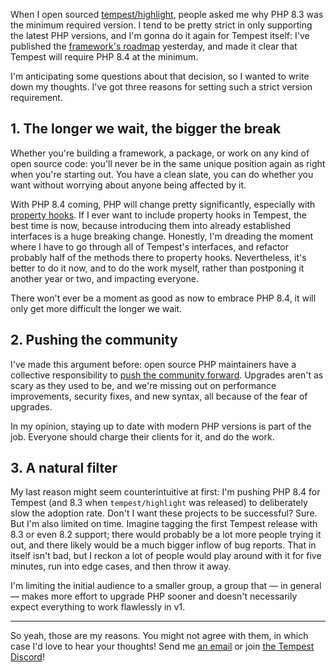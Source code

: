 When I open sourced [tempest/highlight](https://github.com/tempestphp/highlight), people asked me why PHP 8.3 was the minimum required version. I tend to be pretty strict in only supporting the latest PHP versions, and I'm gonna do it again for Tempest itself: I've published the [framework's roadmap](https://tempest.stitcher.io/intro/roadmap) yesterday, and made it clear that Tempest will require PHP 8.4 at the minimum.

I'm anticipating some questions about that decision, so I wanted to write down my thoughts. I've got three reasons for setting such a strict version requirement.

## 1. The longer we wait, the bigger the break

 Whether you're building a framework, a package, or work on any kind of open source code: you'll never be in the same unique position again as right when you're starting out. You have a clean slate, you can do whether you want without worrying about anyone being affected by it.

With PHP 8.4 coming, PHP will change pretty significantly, especially with [property hooks](/blog/new-in-php-84#property-hooks-rfc). If I ever want to include property hooks in Tempest, the best time is now, because introducing them into already established interfaces is a huge breaking change. Honestly, I'm dreading the moment where I have to go through all of Tempest's interfaces, and refactor probably half of the methods there to property hooks. Nevertheless, it's better to do it now, and to do the work myself, rather than postponing it another year or two, and impacting everyone.

There won't ever be a moment as good as now to embrace PHP 8.4, it will only get more difficult the longer we wait.

## 2. Pushing the community

I've made this argument before: open source PHP maintainers have a collective responsibility to [push the community forward](/blog/a-storm-in-a-glass-of-water). Upgrades aren't as scary as they used to be, and we're missing out on performance improvements, security fixes, and new syntax, all because of the fear of upgrades. 

In my opinion, staying up to date with modern PHP versions is part of the job. Everyone should charge their clients for it, and do the work.

## 3. A natural filter

My last reason might seem counterintuitive at first: I'm pushing PHP 8.4 for Tempest (and 8.3 when `tempest/highlight` was released) to deliberately slow the adoption rate. Don't I want these projects to be successful? Sure. But I'm also limited on time. Imagine tagging the first Tempest release with 8.3 or even 8.2 support; there would probably be a lot more people trying it out, and there likely would be a much bigger inflow of bug reports. That in itself isn't bad, but I reckon a lot of people would play around with it for five minutes, run into edge cases, and then throw it away. 

I'm limiting the initial audience to a smaller group, a group that — in general — makes more effort to upgrade PHP sooner and doesn't necessarily expect everything to work flawlessly in v1. 

---

So yeah, those are my reasons. You might not agree with them, in which case I'd love to hear your thoughts! Send me [an email](mailto:brendt@stitcher.io) or join [the Tempest Discord](https://discord.gg/pPhpTGUMPQ)!